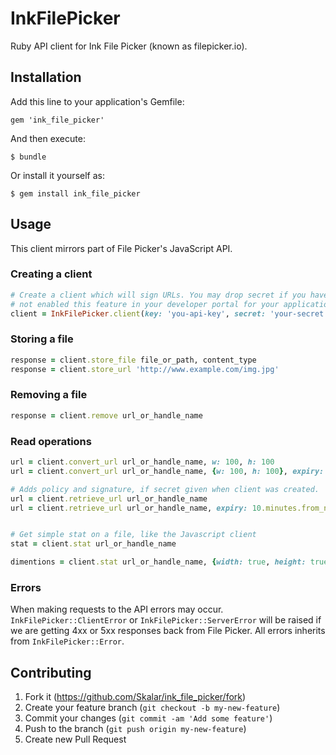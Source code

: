 # InkFilePicker

Ruby API client for Ink File Picker (known as filepicker.io).



## Installation

Add this line to your application's Gemfile:

    gem 'ink_file_picker'

And then execute:

    $ bundle

Or install it yourself as:

    $ gem install ink_file_picker



## Usage

This client mirrors part of File Picker's JavaScript API.



### Creating a client

```ruby
# Create a client which will sign URLs. You may drop secret if you have
# not enabled this feature in your developer portal for your application.
client = InkFilePicker.client(key: 'you-api-key', secret: 'your-secret')
```

### Storing a file
```ruby
response = client.store_file file_or_path, content_type
response = client.store_url 'http://www.example.com/img.jpg'
```

### Removing a file
```ruby
response = client.remove url_or_handle_name
```

### Read operations
```ruby
url = client.convert_url url_or_handle_name, w: 100, h: 100
url = client.convert_url url_or_handle_name, {w: 100, h: 100}, expiry: 10.minutes.from_now.to_i

# Adds policy and signature, if secret given when client was created.
url = client.retrieve_url url_or_handle_name
url = client.retrieve_url url_or_handle_name, expiry: 10.minutes.from_now.to_i


# Get simple stat on a file, like the Javascript client
stat = client.stat url_or_handle_name

dimentions = client.stat url_or_handle_name, {width: true, height: true}
```

### Errors

When making requests to the API errors may occur. `InkFilePicker::ClientError` or `InkFilePicker::ServerError` will
be raised if we are getting 4xx or 5xx responses back from File Picker. All errors inherits from `InkFilePicker::Error`.


## Contributing

1. Fork it (https://github.com/Skalar/ink_file_picker/fork)
2. Create your feature branch (`git checkout -b my-new-feature`)
3. Commit your changes (`git commit -am 'Add some feature'`)
4. Push to the branch (`git push origin my-new-feature`)
5. Create new Pull Request
